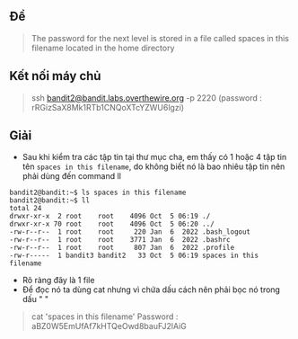 ## Đề 
> The password for the next level is stored in a file called spaces in this filename located in the home directory
## Kết nối máy chủ 
> ssh bandit2@bandit.labs.overthewire.org -p 2220 (password : rRGizSaX8Mk1RTb1CNQoXTcYZWU6lgzi)
## Giải 
- Sau khi kiểm tra các tập tin tại thư mục cha, em thấy có 1 hoặc 4 tập tin tên `spaces in this filename`, do không biết nó là bao nhiêu tập tin nên phải dùng đến command ll
```text
bandit2@bandit:~$ ls spaces in this filename
bandit2@bandit:~$ ll
total 24
drwxr-xr-x  2 root    root    4096 Oct  5 06:19 ./
drwxr-xr-x 70 root    root    4096 Oct  5 06:20 ../
-rw-r--r--  1 root    root     220 Jan  6  2022 .bash_logout
-rw-r--r--  1 root    root    3771 Jan  6  2022 .bashrc
-rw-r--r--  1 root    root     807 Jan  6  2022 .profile
-rw-r-----  1 bandit3 bandit2   33 Oct  5 06:19 spaces in this filename
```
- Rõ ràng đây là 1 file
- Để đọc nó ta dùng cat nhưng vì chứa dấu cách nên phải bọc nó trong  dấu " "
> cat 'spaces in this filename'
> Password : aBZ0W5EmUfAf7kHTQeOwd8bauFJ2lAiG

